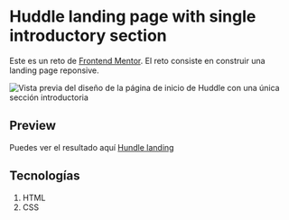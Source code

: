 # Huddle landing page with single introductory section

Este es un reto de [Frontend Mentor](https://www.frontendmentor.io). El reto consiste en construir una landing page reponsive.

![Vista previa del diseño de la página de inicio de Huddle con una única sección introductoria](./design/desktop-preview.jpg)


## Preview

Puedes ver el resultado aquí [Hundle landing]()

## Tecnologías

1. HTML
2. CSS

